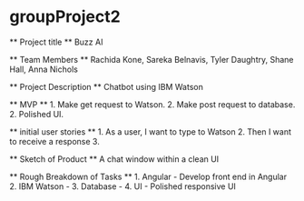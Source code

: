 # groupProject2

** Project title **    Buzz AI

** Team Members **   Rachida Kone, Sareka Belnavis, Tyler Daughtry, Shane Hall, Anna Nichols
 
** Project Description **  Chatbot using IBM Watson 

** MVP **
    1. Make get request to Watson.
    2. Make post request to database.
    2. Polished UI.

** initial user stories **
    1. As a user, I want to type to Watson
    2. Then I want to receive a response
    3. 

** Sketch of Product **
    A chat window within a clean UI
 
** Rough Breakdown of Tasks **
    1. Angular - Develop front end in Angular
    2. IBM Watson - 
    3. Database - 
    4. UI - Polished responsive UI
